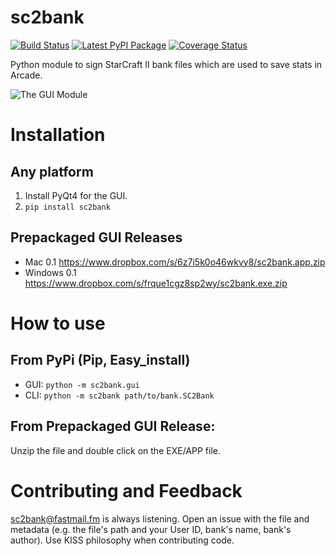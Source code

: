 # sc2bank

[![Build Status](https://travis-ci.org/winny-/sc2bank.png?branch=master)](https://travis-ci.org/winny-/sc2bank)
[![Latest PyPI Package](https://pypip.in/v/sc2bank/badge.png)](https://pypi.python.org/pypi/sc2bank)
[![Coverage Status](https://coveralls.io/repos/winny-/sc2bank/badge.png?branch=master)](https://coveralls.io/r/winny-/sc2bank?branch=master)

Python module to sign StarCraft II bank files which are used to save stats in Arcade.

![The GUI Module](http://i.imgur.com/bcZME95.png)

# Installation
## Any platform
1. Install PyQt4 for the GUI.
2. `pip install sc2bank`

## Prepackaged GUI Releases
* Mac 0.1 https://www.dropbox.com/s/6z7i5k0o46wkvy8/sc2bank.app.zip
* Windows 0.1 https://www.dropbox.com/s/frque1cgz8sp2wy/sc2bank.exe.zip

# How to use
## From PyPi (Pip, Easy_install)
* GUI: `python -m sc2bank.gui`
* CLI: `python -m sc2bank path/to/bank.SC2Bank`

## From Prepackaged GUI Release:
Unzip the file and double click on the EXE/APP file.

# Contributing and Feedback
sc2bank@fastmail.fm is always listening. Open an issue with the file and metadata
(e.g. the file's path and your User ID, bank's name, bank's author). Use KISS philosophy
when contributing code.
